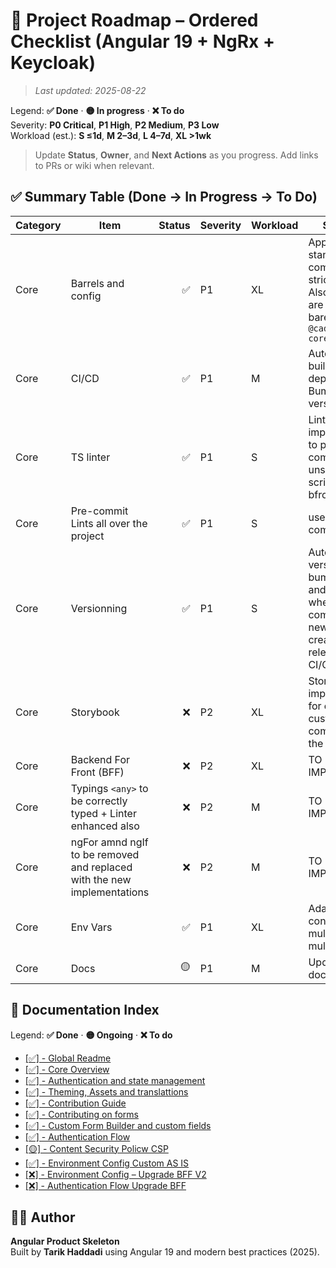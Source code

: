 # 🎯 Project Roadmap – Ordered Checklist (Angular 19 + NgRx + Keycloak)

> _Last updated: 2025-08-22_

Legend: **✅ Done** · **🟡 In progress** · **❌ To do**  
Severity: **P0 Critical**, **P1 High**, **P2 Medium**, **P3 Low**  
Workload (est.): **S ≤1d**, **M 2–3d**, **L 4–7d**, **XL >1wk**

> Update **Status**, **Owner**, and **Next Actions** as you progress. Add links to PRs or wiki when relevant.

## ✅ Summary Table (Done → In Progress → To Do)

| Category | Item                                                                    | Status | Severity | Workload | Summary                                                                                                             | Key Files / Paths                                                                                      | Next Actions      | Owner |
| -------- | ----------------------------------------------------------------------- | -----: | -------- | -------- | ------------------------------------------------------------------------------------------------------------------- | ------------------------------------------------------------------------------------------------------ | ----------------- | ----- |
| Core     | Barrels and config                                                      |     ✅ | P1       | XL       | App uses standalone components, strict TS/ESLint. Also imports are done via barels `@cadai/pxs-ng-core/*`           | `See core repository on Azure actifacts https://dev.azure.com/cadai/Socle/_artifacts/feed/PXS-NG-CORE` | —                 | FE    |
| Core     | CI/CD                                                                   |     ✅ | P1       | M        | Automatic builds and deployments + Bumping versions                                                                 | `azure-pipelines.ylm`                                                                                  | -------           | FE    |
| Core     | TS linter                                                               |     ✅ | P1       | S        | Lint implementation to prevent from committing unsecure scripts + lint bfrore commit                                | `husky`                                                                                                | --                | FE    |
| Core     | Pre-commit Lints all over the project                                   |     ✅ | P1       | S        | use ling before commit                                                                                              | `husky`                                                                                                | -----             | FE    |
| Core     | Versionning                                                             |     ✅ | P1       | S        | Auto upgrade version by bumping a Tag and pushing it when commiting a new release + creating a release note + CI/CD | ---                                                                                                    |                   | FE    |
| Core     | Storybook                                                               |     ❌ | P2       | XL       | Storybook implementation for every custom component in the app                                                      | `projects/core/shared/*`                                                                               | TO BE IMPLEMENTED | FE    |
| Core     | Backend For Front (BFF)                                                 |     ❌ | P2       | XL       | TO BE IMPLEMENTED                                                                                                   | see `REAMD-ENV-CONFIG-UPGRADE-V2-BFF`                                                                  | TO BE IMPLEMENTED | FE    |
| Core     | Typings `<any>` to be correctly typed + Linter enhanced also            |     ❌ | P2       | M        | TO BE IMPLEMENTED                                                                                                   | see `REAMD-ENV-CONFIG-UPGRADE-V2-BFF`                                                                  | TO BE IMPLEMENTED | FE    |
| Core     | ngFor amnd ngIf to be removed and replaced with the new implementations |     ❌ | P2       | M        | TO BE IMPLEMENTED                                                                                                   | see `REAMD-ENV-CONFIG-UPGRADE-V2-BFF`                                                                  | TO BE IMPLEMENTED | FE    |
| Core     | Env Vars                                                                |     ✅ | P1       | XL       | Adapt the ENV configuration multitenant and multi feature                                                           | `REAMD-ENV-CONFIG-ASIS`                                                                                | ---               | FE    |
| Core     | Docs                                                                    |     🟡 | P1       | M        | Update all documentations                                                                                           | ---                                                                                                    | Inprogress        | FE    |

## 📃 Documentation Index

Legend: **✅ Done** · **🟡 Ongoing** · **❌ To do**

- [[✅] - Global Readme](./README.md)
- [[✅] - Core Overview](./README-OVERVIEW.md)
- [[✅] - Authentication and state management](./projects/core/store/README.md)
- [[✅] - Theming, Assets and translattions](./README-ASSETS-TRANSLATIONS.md)
- [[✅] - Contribution Guide](./CONTRIBUTING.md)
- [[✅] - Contributing on forms](projects/core/shared/CONTRIBUTING.md)
- [[✅] - Custom Form Builder and custom fields](projects/core/shared/README-FORMS.md)
- [[✅] - Authentication Flow](README-CURRENT-AUTH.md)
- [[🟡] - Content Security Policw CSP](./README-CSP.md)
- [[✅] - Environment Config Custom AS IS](README-ENV-CONFIG-ASIS.md)
- [[❌] - Environment Config – Upgrade BFF V2](README-ENV-CONFIG-UPGRADE-V2-BBF.md)
- [[❌] - Authentication Flow Upgrade BFF](README-AUTH-UPGRADE-V2-BFF.md)

## 🧑‍💻 Author

**Angular Product Skeleton**  
Built by **Tarik Haddadi** using Angular 19 and modern best practices (2025).
